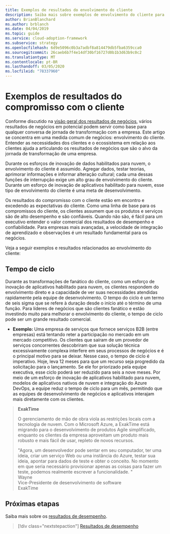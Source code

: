 ```yaml
---
title: Exemplos de resultados do envolvimento do cliente
description: Saiba mais sobre exemplos de envolvimento do cliente para entender as necessidades dos clientes e o ecossistema em torno deles durante sua jornada de transformação de negócios.
author: BrianBlanchard
ms.author: brblanch
ms.date: 04/04/2019
ms.topic: guide
ms.service: cloud-adoption-framework
ms.subservice: strategy
ms.openlocfilehash: 6d9e5096c0b3a7adbf8a814479db5fba6359cca0
ms.sourcegitcommit: 26caeb6b7f4e14df30bf16727d0b1b3d63b9c0c2
ms.translationtype: MT
ms.contentlocale: pt-BR
ms.lasthandoff: 03/05/2020
ms.locfileid: "78337960"
---
```

<!-- cSpell:ignore Exak -->

# <a name="examples-of-customer-engagement-outcomes"></a>Exemplos de resultados do compromisso com o cliente

Conforme discutido na [visão geral dos resultados de negócios](./index.md), vários resultados de negócios em potencial podem servir como base para qualquer conversa de jornada de transformação com a empresa. Este artigo se concentra em uma medida comum de negócios: envolvimento do cliente. Entender as necessidades dos clientes e o ecossistema em relação aos clientes ajuda a articulando os resultados de negócios que são o alvo da jornada de transformação de uma empresa.

Durante os esforços de inovação de dados habilitados para nuvem, o envolvimento do cliente é assumido. Agregar dados, testar teorias, aprimorar informações e informar alteração cultural; cada uma dessas funções de interrupção exige um alto grau de envolvimento do cliente. Durante um esforço de inovação de aplicativos habilitado para nuvem, esse tipo de envolvimento do cliente é uma meta de desenvolvimento.

Os resultados do compromisso com o cliente estão em encontro e excedendo as expectativas do cliente. Como uma linha de base para os compromissos do cliente, os clientes assumem que os produtos e serviços são de alto desempenho e são confiáveis. Quando não são, é fácil para um executivo entender o valor comercial dos resultados de desempenho e confiabilidade. Para empresas mais avançadas, a velocidade de integração de aprendizado e observações é um resultado fundamental para os negócios.

Veja a seguir exemplos e resultados relacionados ao envolvimento do cliente:

## <a name="cycle-time"></a>Tempo de ciclo

Durante as transformações de fanático do cliente, como um esforço de inovação de aplicativos habilitado para nuvem, os clientes respondem do envolvimento direto e a capacidade de ver suas necessidades atendidas rapidamente pela equipe de desenvolvimento. O tempo do ciclo é um termo de seis sigma que se refere à duração desde o início até o término de uma função. Para líderes de negócios que são clientes fanático e estão investindo muito para melhorar o envolvimento do cliente, o tempo de ciclo pode ser um grande resultado comercial.

- **Exemplo:** Uma empresa de serviços que fornece serviços B2B (entre empresas) está tentando reter a participação no mercado em um mercado competitivo. Os clientes que saíram de um provedor de serviços concorrentes descobriram que sua solução técnica excessivamente complexa interfere em seus processos de negócios e é o principal motivo para se deixar. Nesse caso, o tempo de ciclo é imperativo. Hoje, leva 12 meses para que um recurso seja progredido da solicitação para o lançamento. Se ele for priorizado pela equipe executiva, esse ciclo poderá ser reduzido para seis a nove meses. Por meio de um esforço de inovação de aplicativos habilitado para nuvem, modelos de aplicativos nativos de nuvem e integração do Azure DevOps, a equipe reduz o tempo de ciclo para um mês, permitindo que as equipes de desenvolvimento de negócios e aplicativos interajam mais diretamente com os clientes.

> **ExakTime**
>
> O gerenciamento de mão de obra viola as restrições locais com a tecnologia de nuvem. Com o Microsoft Azure, a ExakTime está migrando para o desenvolvimento de produtos Agile simplificado, enquanto os clientes da empresa aproveitam um produto mais robusto e mais fácil de usar, repleto de novos recursos.
>
> "Agora, um desenvolvedor pode sentar em seu computador, ter uma ideia, criar um serviço Web ou uma instância do Azure, testar sua ideia, apontar para dados de teste e obter o conceito. No momento em que seria necessário provisionar apenas as coisas para fazer um teste, podemos realmente escrever a funcionalidade. "  
> Wayne  
> Vice-Presidente de desenvolvimento de software  
> ExakTime

## <a name="next-steps"></a>Próximas etapas

Saiba mais sobre os [resultados de desempenho](./performance-outcomes.md).

> [!div class="nextstepaction"]
> [Resultados de desempenho](./performance-outcomes.md)

